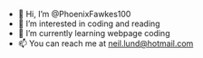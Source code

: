 - 👋 Hi, I’m @PhoenixFawkes100
- 👀 I’m interested in coding and reading
- 🌱 I’m currently learning webpage coding
- 📫 You can reach me at neil.lund@hotmail.com

<!---
PhoenixFawkes100/PhoenixFawkes100 is a ✨ special ✨ repository because its `README.md` (this file) appears on your GitHub profile.
You can click the Preview link to take a look at your changes.
--->
